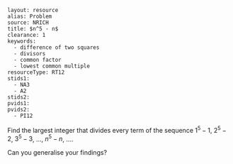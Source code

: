 ````
layout: resource
alias: Problem
source: NRICH
title: $n^5 - n$
clearance: 1
keywords:
  - difference of two squares
  - divisors
  - common factor
  - lowest common multiple
resourceType: RT12
stids1:
  - NA3
  - A2
stids2:
pvids1:
pvids2:
  - PI12

````

Find the largest integer that divides every term of the sequence $1^5-1$, $2^5-2$, $3^5-3$, ..., $n^5 - n$, ....

Can you generalise your findings?
